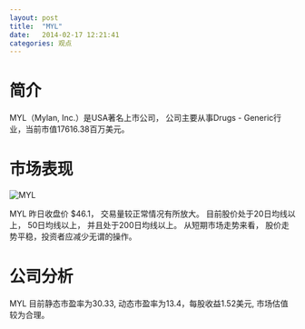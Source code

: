 ```yaml
---
layout: post
title:  "MYL"
date:   2014-02-17 12:21:41
categories: 观点
---
```


# 简介
MYL（Mylan, Inc.）是USA著名上市公司，
公司主要从事Drugs - Generic行业，当前市值17616.38百万美元。

# 市场表现

![MYL](http://finviz.com/chart.ashx?t=MYL&ty=c&ta=1&p=d&s=l)

MYL 昨日收盘价 $46.1，
交易量较正常情况有所放大。
目前股价处于20日均线以上，
50日均线以上，
并且处于200日均线以上。
从短期市场走势来看，
股价走势平稳，投资者应减少无谓的操作。

# 公司分析
MYL 目前静态市盈率为30.33, 动态市盈率为13.4，每股收益1.52美元,
市场估值较为合理。
